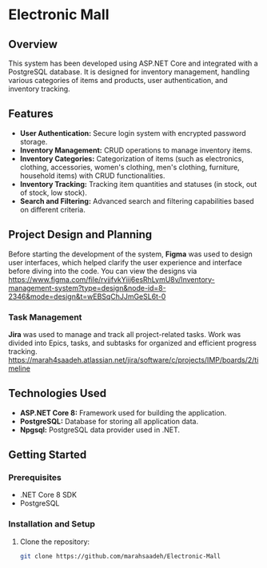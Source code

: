 # Electronic Mall
## Overview
This system has been developed using ASP.NET Core and integrated with a PostgreSQL database. It is designed for inventory management, handling various categories of items and products, user authentication, and inventory tracking.

## Features

- **User Authentication:** Secure login system with encrypted password storage.
- **Inventory Management:** CRUD operations to manage inventory items.
- **Inventory Categories:** Categorization of items (such as electronics, clothing, accessories, women's clothing, men's clothing, furniture, household items) with CRUD functionalities.
- **Inventory Tracking:** Tracking item quantities and statuses (in stock, out of stock, low stock).
- **Search and Filtering:** Advanced search and filtering capabilities based on different criteria.

## Project Design and Planning

Before starting the development of the system, **Figma** was used to design user interfaces, which helped clarify the user experience and interface before diving into the code. You can view the designs via
https://www.figma.com/file/rvjjfvkYiij6esRhLymU8v/Inventory-management-system?type=design&node-id=8-2346&mode=design&t=wEBSqChJJmGeSL6t-0

### Task Management
**Jira** was used to manage and track all project-related tasks. Work was divided into Epics, tasks, and subtasks for organized and efficient progress tracking.
https://marah4saadeh.atlassian.net/jira/software/c/projects/IMP/boards/2/timeline

## Technologies Used

- **ASP.NET Core 8:** Framework used for building the application.
- **PostgreSQL:** Database for storing all application data.
- **Npgsql:** PostgreSQL data provider used in .NET.

## Getting Started
### Prerequisites

- .NET Core 8 SDK
- PostgreSQL

### Installation and Setup

1. Clone the repository:
   ```bash
   git clone https://github.com/marahsaadeh/Electronic-Mall
   ```
